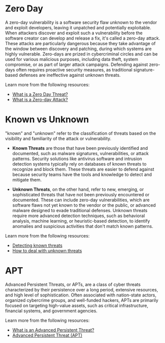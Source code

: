 # Zero Day

A zero-day vulnerability is a software security flaw unknown to the vendor and exploit developers, leaving it unpatched and potentially exploitable. When attackers discover and exploit such a vulnerability before the software creator can develop and release a fix, it's called a zero-day attack. These attacks are particularly dangerous because they take advantage of the window between discovery and patching, during which systems are highly vulnerable. Zero-days are prized in cybercriminal circles and can be used for various malicious purposes, including data theft, system compromise, or as part of larger attack campaigns. Defending against zero-days often requires proactive security measures, as traditional signature-based defenses are ineffective against unknown threats.

Learn more from the following resources:

- [What is a Zero Day Threat?](https://www.youtube.com/watch?v=w5MV1Jeo76g)
- [What is a Zero-day Attack?](https://www.kaspersky.com/resource-center/definitions/zero-day-exploit)

# Known vs Unknown

"known" and "unknown" refer to the classification of threats based on the visibility and familiarity of the attack or vulnerability.

- **Known Threats** are those that have been previously identified and documented, such as malware signatures, vulnerabilities, or attack patterns. Security solutions like antivirus software and intrusion detection systems typically rely on databases of known threats to recognize and block them. These threats are easier to defend against because security teams have the tools and knowledge to detect and mitigate them.

- **Unknown Threats**, on the other hand, refer to new, emerging, or sophisticated threats that have not been previously encountered or documented. These can include zero-day vulnerabilities, which are software flaws not yet known to the vendor or the public, or advanced malware designed to evade traditional defenses. Unknown threats require more advanced detection techniques, such as behavioral analysis, machine learning, or heuristic-based detection, to identify anomalies and suspicious activities that don't match known patterns.

Learn more from the following resources:

- [Detecting known threats](https://www.youtube.com/watch?v=hOaHDVMQ9_s)
- [How to deal with unknown threats](https://www.youtube.com/watch?v=CH4tX_MVLh0)

# APT

Advanced Persistent Threats, or APTs, are a class of cyber threats characterized by their persistence over a long period, extensive resources, and high level of sophistication. Often associated with nation-state actors, organized cybercrime groups, and well-funded hackers, APTs are primarily focused on targeting high-value assets, such as critical infrastructure, financial systems, and government agencies.

Learn more from the following resources:

- [What is an Advanced Persistent Threat?](https://www.youtube.com/watch?v=sGthMsDlqew)
- [Advanced Persistent Threat (APT)](https://www.crowdstrike.com/cybersecurity-101/advanced-persistent-threat-apt/)
